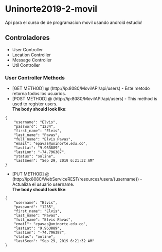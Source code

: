 # Uninorte2019-2-movil
Api para el curso de de programacion movil usando android estudio!


## Controladores
* User Controller
* Location Controller
* Message Controller
* Util Controller

### User Controller Methods
* [GET METHOD] @ (http://ip:8080/MovilAPI/api/users) - Este metodo retorna todos los usuarios.
* [POST METHOD] @ (http://ip:8080/MovilAPI/api/users) - This method is used to register users.<br/>
**The body should look like:**
```
{
	"username": "Elvis",
	"password": "1234",
	"first_name": "Elvis",
	"last_name": "Pavas",
	"full_name": "Elvis Pavas",
	"email": "epavas@uninorte.edu.co",
	"lastLat": "9.963889",
	"lastLon": "-74.796387",
	"status": "online",
	"lastSeen": "Sep 29, 2019 6:21:32 AM"
}
```
* [PUT METHOD] @ (http://ip:8080/WebServiceREST/resources/users/{username}) - Actualiza el usuario username.<br/>
**The body should look like:**
```
{
	"username": "Elvis",
	"password": "1235",
	"first_name": "Elvis",
	"last_name": "Pavas",
	"full_name": "Elvis Pavas",
	"email": "epavas@uninorte.edu.co",
	"lastLat": "9.963889",
	"lastLon": "-74.796387",
	"status": "online",
	"lastSeen": "Sep 29, 2019 6:21:32 AM"
}
```
